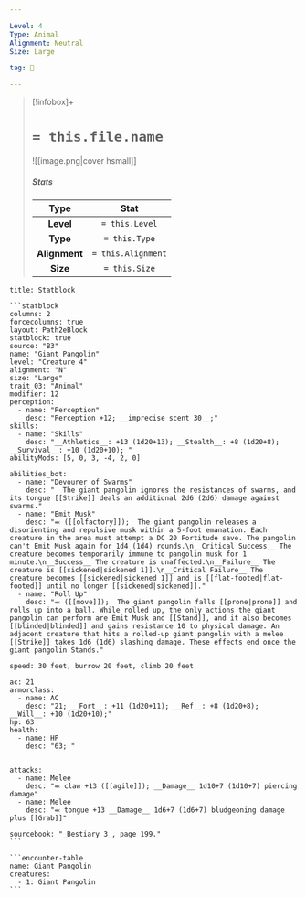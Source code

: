 ```yaml
---

Level: 4
Type: Animal
Alignment: Neutral
Size: Large

tag: 👹

---
```


> [!infobox]+
> #  `= this.file.name`
> ![[image.png|cover hsmall]]
> ##### Stats
> Type | Stat |
> :---:|:---:|
> **Level** | `= this.Level` |
> **Type** | `= this.Type` |
> **Alignment** | `= this.Alignment` |
> **Size** | `= this.Size` |



````ad-info
title: Statblock

```statblock
columns: 2
forcecolumns: true
layout: Path2eBlock
statblock: true
source: "B3"
name: "Giant Pangolin"
level: "Creature 4"
alignment: "N"
size: "Large"
trait_03: "Animal"
modifier: 12
perception:
  - name: "Perception"
    desc: "Perception +12; __imprecise scent 30__;"
skills:
  - name: "Skills"
    desc: "__Athletics__: +13 (1d20+13); __Stealth__: +8 (1d20+8); __Survival__: +10 (1d20+10); "
abilityMods: [5, 0, 3, -4, 2, 0]

abilities_bot:
  - name: "Devourer of Swarms"
    desc: "  The giant pangolin ignores the resistances of swarms, and its tongue [[Strike]] deals an additional 2d6 (2d6) damage against swarms."
  - name: "Emit Musk"
    desc: "⬻ ([[olfactory]]);  The giant pangolin releases a disorienting and repulsive musk within a 5-foot emanation. Each creature in the area must attempt a DC 20 Fortitude save. The pangolin can't Emit Musk again for 1d4 (1d4) rounds.\n__Critical Success__ The creature becomes temporarily immune to pangolin musk for 1 minute.\n__Success__ The creature is unaffected.\n__Failure__ The creature is [[sickened|sickened 1]].\n__Critical Failure__ The creature becomes [[sickened|sickened 1]] and is [[flat-footed|flat-footed]] until no longer [[sickened|sickened]]."
  - name: "Roll Up"
    desc: "⬻ ([[move]]);  The giant pangolin falls [[prone|prone]] and rolls up into a ball. While rolled up, the only actions the giant pangolin can perform are Emit Musk and [[Stand]], and it also becomes [[blinded|blinded]] and gains resistance 10 to physical damage. An adjacent creature that hits a rolled-up giant pangolin with a melee [[Strike]] takes 1d6 (1d6) slashing damage. These effects end once the giant pangolin Stands."

speed: 30 feet, burrow 20 feet, climb 20 feet

ac: 21
armorclass:
  - name: AC
    desc: "21; __Fort__: +11 (1d20+11); __Ref__: +8 (1d20+8); __Will__: +10 (1d20+10);"
hp: 63
health:
  - name: HP
    desc: "63; "


attacks:
  - name: Melee
    desc: "⬻ claw +13 ([[agile]]); __Damage__ 1d10+7 (1d10+7) piercing damage"
  - name: Melee
    desc: "⬻ tongue +13 __Damage__ 1d6+7 (1d6+7) bludgeoning damage plus [[Grab]]"

sourcebook: "_Bestiary 3_, page 199."
```

```encounter-table
name: Giant Pangolin
creatures:
  - 1: Giant Pangolin
```

````


